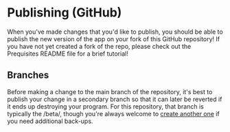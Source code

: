 # Publishing (GitHub)
When you've made changes that you'd like to publish, you should be able to publish the new version of the app on your fork of this GitHub repository! If you have not yet created a fork of the repo, please check out the Prequisites README file for a brief tutorial!

## Branches
Before making a change to the main branch of the repository, it's best to publish your change in a secondary branch so that it can later be reverted if it ends up destroying your program. For this repository, that branch is typically the /beta/, though you're always welcome to [create another one](https://docs.github.com/en/pull-requests/collaborating-with-pull-requests/proposing-changes-to-your-work-with-pull-requests/creating-and-deleting-branches-within-your-repository) if you need additional back-ups.
